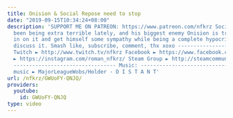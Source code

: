 ```yaml
---
title: Onision & Social Repose need to stop
date: "2019-09-15T10:34:24+08:00"
description: 'SUPPORT ME ON PATREON: https://www.patreon.com/nfkrz Social Repose has
  been being extra terrible lately, and his biggest enemy Onision is trying to cash
  in on it and get himself some sympathy while being a complete hypocrite. Let''s
  discuss it. Smash like, subscribe, comment, thx xoxo ---------------------------------
  Twitch ► http://www.twitch.tv/nfkrz Facebook ► https://www.facebook.com/NFKRZ1 Instagram
  ► https://instagram.com/roman_nfkrz/ Steam Group ► http://steamcommunity.com/groups/nfkrzgroup
  --------------------------------- Music: --------------------------------- Outro
  music ► MajorLeagueWobs/Holder - D I S T A N T'
url: /nfkrz/GWUoFY-QNJQ/
providers:
  youtube:
    id: GWUoFY-QNJQ
type: video
---
```

